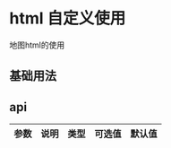 # html 自定义使用

地图html的使用

## 基础用法

<demo src="./src/base.vue" title="基础用法" ></demo>

## api

| 参数 | 说明 | 类型 | 可选值 | 默认值 |
| ---- | ---- | ---- | ------ | ------ |
